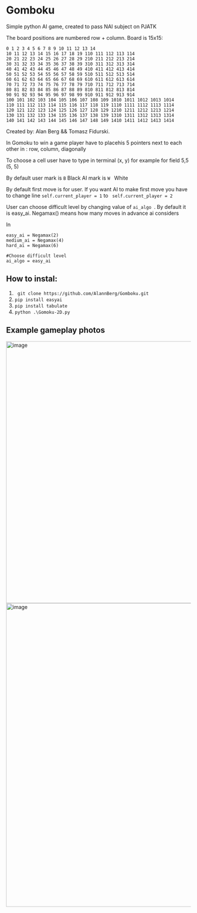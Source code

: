 # Gomboku
Simple python AI game, created to pass NAI subject on PJATK


The board positions are numbered row + column. Board is 15x15:
```
0 1 2 3 4 5 6 7 8 9 10 11 12 13 14 
10 11 12 13 14 15 16 17 18 19 110 111 112 113 114 
20 21 22 23 24 25 26 27 28 29 210 211 212 213 214 
30 31 32 33 34 35 36 37 38 39 310 311 312 313 314 
40 41 42 43 44 45 46 47 48 49 410 411 412 413 414 
50 51 52 53 54 55 56 57 58 59 510 511 512 513 514 
60 61 62 63 64 65 66 67 68 69 610 611 612 613 614 
70 71 72 73 74 75 76 77 78 79 710 711 712 713 714 
80 81 82 83 84 85 86 87 88 89 810 811 812 813 814 
90 91 92 93 94 95 96 97 98 99 910 911 912 913 914 
100 101 102 103 104 105 106 107 108 109 1010 1011 1012 1013 1014 
110 111 112 113 114 115 116 117 118 119 1110 1111 1112 1113 1114 
120 121 122 123 124 125 126 127 128 129 1210 1211 1212 1213 1214 
130 131 132 133 134 135 136 137 138 139 1310 1311 1312 1313 1314 
140 141 142 143 144 145 146 147 148 149 1410 1411 1412 1413 1414  
```
Created by: Alan Berg && Tomasz Fidurski.

In Gomoku to win a game player have to placehis 5 pointers next to each other in : 
row, column, diagonally

To choose a cell user have to type in terminal (x, y) for example for field 5,5
(5, 5)

By default user mark is ``` B ``` Black
AI mark is ```W ``` White

By default first move is for user. If you want AI to make first move you have to change line ``` self.current_player = 1 ``` to ``` self.current_player = 2``` 

User can choose difficult level by changing value of ```ai_algo ```. By default it is easy_ai. Negamax() means how many moves in advance ai considers

In 

``` #How many steps will AI think in advance
easy_ai = Negamax(2)
medium_ai = Negamax(4)
hard_ai = Negamax(6)

#Choose difficult level
ai_algo = easy_ai
```

## How to instal:
1) ``` git clone https://github.com/AlannBerg/Gomboku.git```
2) ```pip install easyai```
3) ```pip install tabulate```
4) ``` python .\Gomoku-2D.py ```

## Example gameplay photos
<img width="714" alt="image" src="https://github.com/AlannBerg/Gomboku/assets/76206945/b24aa8c9-7748-4aad-a739-f840d5ef855b">
<img width="828" alt="image" src="https://github.com/AlannBerg/Gomboku/assets/76206945/228137ff-d5b7-4fb8-8503-aa286c03772c">

